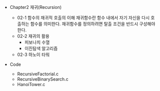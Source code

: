 + Chapter2 재귀(Recursion)
  + 02-1 함수의 재귀적 호출의 이해
    재귀함수란 함수 내에서 자기 자신을 다시 호출하는 함수를 의미한다. 재귀함수를 정의하려면 탈출 조건을 반드시 구성해야 한다.
  + 02-2 재귀의 활용
    + 피보나치 수열
    + 이진탐색 알고리즘
  + 02-3 하노이 타워
    
+ Code
  + RecursiveFactorial.c
  + RecursiveBinarySearch.c
  + HanoiTower.c
